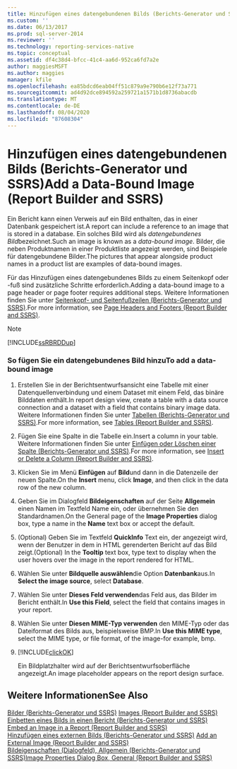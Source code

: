 ```yaml
---
title: Hinzufügen eines datengebundenen Bilds (Berichts-Generator und SSRS) | Microsoft-Dokumentation
ms.custom: ''
ms.date: 06/13/2017
ms.prod: sql-server-2014
ms.reviewer: ''
ms.technology: reporting-services-native
ms.topic: conceptual
ms.assetid: df4c38d4-bfcc-41c4-aa6d-952ca6fd7a2e
author: maggiesMSFT
ms.author: maggies
manager: kfile
ms.openlocfilehash: ea85bdcd6eab04ff51c879a9e790b6e12f73a771
ms.sourcegitcommit: ad4d92dce894592a259721a1571b1d8736abacdb
ms.translationtype: MT
ms.contentlocale: de-DE
ms.lasthandoff: 08/04/2020
ms.locfileid: "87608304"
---
```

# <a name="add-a-data-bound-image-report-builder-and-ssrs"></a><span data-ttu-id="dccbc-102">Hinzufügen eines datengebundenen Bilds (Berichts-Generator und SSRS)</span><span class="sxs-lookup"><span data-stu-id="dccbc-102">Add a Data-Bound Image (Report Builder and SSRS)</span></span>
  <span data-ttu-id="dccbc-103">Ein Bericht kann einen Verweis auf ein Bild enthalten, das in einer Datenbank gespeichert ist.</span><span class="sxs-lookup"><span data-stu-id="dccbc-103">A report can include a reference to an image that is stored in a database.</span></span> <span data-ttu-id="dccbc-104">Ein solches Bild wird als *datengebundenes Bild*bezeichnet.</span><span class="sxs-lookup"><span data-stu-id="dccbc-104">Such an image is known as a *data-bound image*.</span></span> <span data-ttu-id="dccbc-105">Bilder, die neben Produktnamen in einer Produktliste angezeigt werden, sind Beispiele für datengebundene Bilder.</span><span class="sxs-lookup"><span data-stu-id="dccbc-105">The pictures that appear alongside product names in a product list are examples of data-bound images.</span></span>  
  
 <span data-ttu-id="dccbc-106">Für das Hinzufügen eines datengebundenes Bilds zu einem Seitenkopf oder -fuß sind zusätzliche Schritte erforderlich.</span><span class="sxs-lookup"><span data-stu-id="dccbc-106">Adding a data-bound image to a page header or page footer requires additional steps.</span></span> <span data-ttu-id="dccbc-107">Weitere Informationen finden Sie unter [Seitenkopf- und Seitenfußzeilen (Berichts-Generator und SSRS)](page-headers-and-footers-report-builder-and-ssrs.md).</span><span class="sxs-lookup"><span data-stu-id="dccbc-107">For more information, see [Page Headers and Footers &#40;Report Builder and SSRS&#41;](page-headers-and-footers-report-builder-and-ssrs.md).</span></span>  
  
> [!NOTE]  
>  [!INCLUDE[ssRBRDDup](../../includes/ssrbrddup-md.md)]  
  
### <a name="to-add-a-data-bound-image"></a><span data-ttu-id="dccbc-108">So fügen Sie ein datengebundenes Bild hinzu</span><span class="sxs-lookup"><span data-stu-id="dccbc-108">To add a data-bound image</span></span>  
  
1.  <span data-ttu-id="dccbc-109">Erstellen Sie in der Berichtsentwurfsansicht eine Tabelle mit einer Datenquellenverbindung und einem Dataset mit einem Feld, das binäre Bilddaten enthält.</span><span class="sxs-lookup"><span data-stu-id="dccbc-109">In report design view, create a table with a data source connection and a dataset with a field that contains binary image data.</span></span> <span data-ttu-id="dccbc-110">Weitere Informationen finden Sie unter [Tabellen &#40;Berichts-Generator und SSRS&#41;](tables-report-builder-and-ssrs.md).</span><span class="sxs-lookup"><span data-stu-id="dccbc-110">For more information, see [Tables &#40;Report Builder  and SSRS&#41;](tables-report-builder-and-ssrs.md).</span></span>  
  
2.  <span data-ttu-id="dccbc-111">Fügen Sie eine Spalte in die Tabelle ein.</span><span class="sxs-lookup"><span data-stu-id="dccbc-111">Insert a column in your table.</span></span> <span data-ttu-id="dccbc-112">Weitere Informationen finden Sie unter [Einfügen oder Löschen einer Spalte (Berichts-Generator und SSRS)](insert-or-delete-a-column-report-builder-and-ssrs.md).</span><span class="sxs-lookup"><span data-stu-id="dccbc-112">For more information, see [Insert or Delete a Column &#40;Report Builder and SSRS&#41;](insert-or-delete-a-column-report-builder-and-ssrs.md).</span></span>  
  
3.  <span data-ttu-id="dccbc-113">Klicken Sie im Menü **Einfügen** auf **Bild**und dann in die Datenzeile der neuen Spalte.</span><span class="sxs-lookup"><span data-stu-id="dccbc-113">On the **Insert** menu, click **Image**, and then click in the data row of the new column.</span></span>  
  
4.  <span data-ttu-id="dccbc-114">Geben Sie im Dialogfeld **Bildeigenschaften** auf der Seite **Allgemein** einen Namen im Textfeld Name ein, oder übernehmen Sie den Standardnamen.</span><span class="sxs-lookup"><span data-stu-id="dccbc-114">On the General page of the **Image Properties** dialog box, type a name in the **Name** text box or accept the default.</span></span>  
  
5.  <span data-ttu-id="dccbc-115">(Optional) Geben Sie im Textfeld **QuickInfo** Text ein, der angezeigt wird, wenn der Benutzer in dem in HTML gerenderten Bericht auf das Bild zeigt.</span><span class="sxs-lookup"><span data-stu-id="dccbc-115">(Optional) In the **Tooltip** text box, type text to display when the user hovers over the image in the report rendered for HTML.</span></span>  
  
6.  <span data-ttu-id="dccbc-116">Wählen Sie unter **Bildquelle auswählen**die Option **Datenbank**aus.</span><span class="sxs-lookup"><span data-stu-id="dccbc-116">In **Select the image source**, select **Database**.</span></span>  
  
7.  <span data-ttu-id="dccbc-117">Wählen Sie unter **Dieses Feld verwenden**das Feld aus, das Bilder im Bericht enthält.</span><span class="sxs-lookup"><span data-stu-id="dccbc-117">In **Use this Field**, select the field that contains images in your report.</span></span>  
  
8.  <span data-ttu-id="dccbc-118">Wählen Sie unter **Diesen MIME-Typ verwenden** den MIME-Typ oder das Dateiformat des Bilds aus, beispielsweise BMP.</span><span class="sxs-lookup"><span data-stu-id="dccbc-118">In **Use this MIME type**, select the MIME type, or file format, of the image-for example, bmp.</span></span>  
  
9. [!INCLUDE[clickOK](../../includes/clickok-md.md)]  
  
     <span data-ttu-id="dccbc-119">Ein Bildplatzhalter wird auf der Berichtsentwurfsoberfläche angezeigt.</span><span class="sxs-lookup"><span data-stu-id="dccbc-119">An image placeholder appears on the report design surface.</span></span>  
  
## <a name="see-also"></a><span data-ttu-id="dccbc-120">Weitere Informationen</span><span class="sxs-lookup"><span data-stu-id="dccbc-120">See Also</span></span>  
 <span data-ttu-id="dccbc-121">[Bilder &#40;Berichts-Generator und SSRS&#41;](images-report-builder-and-ssrs.md) </span><span class="sxs-lookup"><span data-stu-id="dccbc-121">[Images &#40;Report Builder and SSRS&#41;](images-report-builder-and-ssrs.md) </span></span>  
 <span data-ttu-id="dccbc-122">[Einbetten eines Bilds in einen Bericht &#40;Berichts-Generator und SSRS&#41;](embed-an-image-in-a-report-report-builder-and-ssrs.md) </span><span class="sxs-lookup"><span data-stu-id="dccbc-122">[Embed an Image in a Report &#40;Report Builder and SSRS&#41;](embed-an-image-in-a-report-report-builder-and-ssrs.md) </span></span>  
 <span data-ttu-id="dccbc-123">[Hinzufügen eines externen Bilds &#40;Berichts-Generator und SSRS&#41;](add-an-external-image-report-builder-and-ssrs.md) </span><span class="sxs-lookup"><span data-stu-id="dccbc-123">[Add an External Image &#40;Report Builder and SSRS&#41;](add-an-external-image-report-builder-and-ssrs.md) </span></span>  
 [<span data-ttu-id="dccbc-124">Bildeigenschaften (Dialogfeld), Allgemein (Berichts-Generator und SSRS)</span><span class="sxs-lookup"><span data-stu-id="dccbc-124">Image Properties Dialog Box, General &#40;Report Builder and SSRS&#41;</span></span>](../image-properties-dialog-box-general-report-builder-and-ssrs.md)  
  
  
